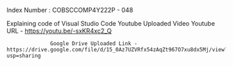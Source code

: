 Index Number : COBSCCOMP4Y222P - 048

Explaining code of Visual Studio Code Youtube Uploaded Video
                  Youtube URL - https://youtu.be/-sxKR4xc2_Q

                  
                  Google Drive Uploaded Link - https://drive.google.com/file/d/15_0Az7UZVRfx54zAqZt967O7xu8dx5Mj/view?usp=sharing